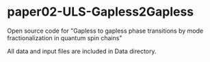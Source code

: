 # paper02-ULS-Gapless2Gapless
Open source code for "Gapless to gapless phase transitions by mode fractionalization in quantum spin chains"

All data and input files are included in Data directory.
